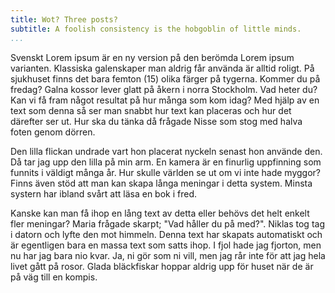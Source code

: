 ```yaml
---
title: Wot? Three posts?
subtitle: A foolish consistency is the hobgoblin of little minds.
...
```


Svenskt Lorem ipsum är en ny version på den berömda Lorem ipsum varianten. Klassiska galenskaper man aldrig får använda är alltid roligt. På sjukhuset finns det bara femton (15) olika färger på tygerna. Kommer du på fredag? Galna kossor lever glatt på åkern i norra Stockholm. Vad heter du? Kan vi få fram något resultat på hur många som kom idag? Med hjälp av en text som denna så ser man snabbt hur text kan placeras och hur det därefter ser ut. Hur ska du tänka då frågade Nisse som stog med halva foten genom dörren. 

Den lilla flickan undrade vart hon placerat nyckeln senast hon använde den. Då tar jag upp den lilla på min arm. En kamera är en finurlig uppfinning som funnits i väldigt många år. Hur skulle världen se ut om vi inte hade myggor? Finns även stöd att man kan skapa långa meningar i detta system. Minsta systern har ibland svårt att läsa en bok i fred. 

Kanske kan man få ihop en lång text av detta eller behövs det helt enkelt fler meningar? Maria frågade skarpt; "Vad håller du på med?". Niklas tog tag i datorn och lyfte den mot himmeln. Denna text har skapats automatiskt och är egentligen bara en massa text som satts ihop. I fjol hade jag fjorton, men nu har jag bara nio kvar. Ja, ni gör som ni vill, men jag rår inte för att jag hela livet gått på rosor. Glada bläckfiskar hoppar aldrig upp för huset när de är på väg till en kompis.